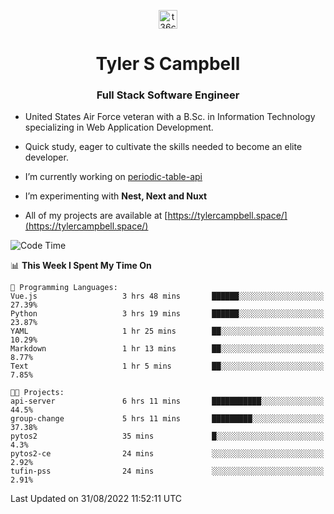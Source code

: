 <p align="center">
<a href="https://www.linkedin.com/in/t36campbell" target="blank"><img align="center" src="https://ik.imagekit.io/t36campbell/Portfolio/linkedin.png.original_m8bbGgPh6.png" alt="t36campbell" height="30" width="30" /></a>
</p>
<h1 align="center">Tyler S Campbell</h1>
<h3 align="center">Full Stack Software Engineer</h3>

* United States Air Force veteran with a B.Sc. in Information Technology specializing in Web Application Development. 

* Quick study, eager to cultivate the skills needed to become an elite developer.

* I’m currently working on [periodic-table-api](https://github.com/t36campbell/periodic-table-api)

* I’m experimenting with **Nest, Next and Nuxt**

* All of my projects are available at [https://tylercampbell.space/](https://tylercampbell.space/)

<!--START_SECTION:waka-->
![Code Time](http://img.shields.io/badge/Code%20Time-1%2C767%20hrs%2018%20mins-blue)

📊 **This Week I Spent My Time On** 

```text
💬 Programming Languages: 
Vue.js                   3 hrs 48 mins       ██████░░░░░░░░░░░░░░░░░░░   27.39% 
Python                   3 hrs 19 mins       ██████░░░░░░░░░░░░░░░░░░░   23.87% 
YAML                     1 hr 25 mins        ██░░░░░░░░░░░░░░░░░░░░░░░   10.29% 
Markdown                 1 hr 13 mins        ██░░░░░░░░░░░░░░░░░░░░░░░   8.77% 
Text                     1 hr 5 mins         ██░░░░░░░░░░░░░░░░░░░░░░░   7.85%

🐱‍💻 Projects: 
api-server               6 hrs 11 mins       ███████████░░░░░░░░░░░░░░   44.5% 
group-change             5 hrs 11 mins       █████████░░░░░░░░░░░░░░░░   37.38% 
pytos2                   35 mins             █░░░░░░░░░░░░░░░░░░░░░░░░   4.3% 
pytos2-ce                24 mins             ░░░░░░░░░░░░░░░░░░░░░░░░░   2.92% 
tufin-pss                24 mins             ░░░░░░░░░░░░░░░░░░░░░░░░░   2.91%

```


 Last Updated on 31/08/2022 11:52:11 UTC
<!--END_SECTION:waka-->
